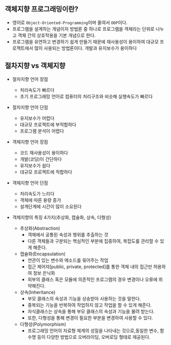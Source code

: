 ## 객체지향 프로그래밍이란?
  * 영어로 `Object-Oriented-Programming`이며 줄여서 `OOP`이다.
  * 프로그램을 설계하는 개념이자 방법론 중 하나로 프로그램을 객체라는 단위로 나누고 
    객체 간의 상호작용을 기본 개념으로 한다.
  * 프로그램을 유연하고 변경하기 쉽게 만들기 때문에 재사용성이 용이하여 대규모 프로젝트에서
    많이 사용되는 방법론이다. 개발과 유지보수가 용이하다

## 절차지향 vs 객체지향
  * 절차지향 언어 장점
    * 처리속도가 빠르다
    * 초기 프로그래밍 언어로 컴퓨터의 처리구조와 비슷해 실행속도가 빠르다
  * 절차지향 언어 단점
    * 유지보수가 어렵다
    * 대규모 프로젝트에 부적합하다
    * 프로그램 분석이 어렵다

  * 객체지향 언어 장점
    * 코드 재사용성이 용이하다
    * 개발(코딩)이 간단하다
    * 유지보수가 쉽다
    * 대규모 프로젝트에 적합하다
  * 객체지향 언어 단점
    * 처리속도가 느리다
    * 객체에 따른 용량 증가
    * 설계단계에 시간이 많이 소요된다

  * 객체지향의 특징 4가지(추상화, 캡슐화, 상속, 다형성)
    * 추상화(Abstraction)
      * 객체에서 공통된 속성과 행위를 추출하는 것
      * 다른 객체들과 구분되는 핵심적인 부분에 집중하여, 복잡도를 관리할 수 있게 해준다.
    * 캡슐화(Encapsulation)
      * 연관이 있는 변수와 메소드를 묶어주는 작업
      * 접근 제어자[public, private, protected]를 통한 객체 내의 접근만 허용하여 정보 은닉화
      * 외부의 클래스 혹은 모듈에 의존적인 프로그램의 경우 변경이나 오류에 취약해진다.
    * 상속(Inheritance)
      * 부모 클래스의 속성과 기능을 상송받아 사용하는 것을 말한다.
      * 중복되는 기능을 반복하여 작업하지 않고 작업을 할 수 있게 해준다.
      * 자식클래스는 상속을 통해 부모 클래스의 속성과 기능을 물려 받는다.
      * 또한, 다형성을 통해 변경이 필요한 부분을 변경하여 사용할 수 있다.
    * 다형성(Polymorphism)
      * 프로그래밍 언어의 자료형 체계의 성질을 나타내는 것으로,동일한 변수, 함수명 등이 다양한 방법으로
        오버라이딩, 오버로딩 형태로 제공된다.